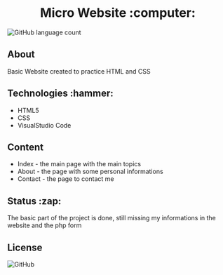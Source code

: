 <h1 align = "center"> Micro Website :computer: </h1>
<img alt="GitHub language count" src="https://img.shields.io/github/languages/count/carolfons/HTML-CSS-Basic">
<h2> About </h2>
<p> Basic Website created to practice HTML and CSS </p>
<h2> Technologies :hammer: </h2>
<ul>
  <li>HTML5</li>
  <li>CSS</li>
  <li>VisualStudio Code</li>
</ul>
<h2> Content </h2>
<ul>
  <li>Index - the main page with the main topics</li>
  <li>About - the page with some personal informations</li>
  <li>Contact - the page to contact me </li>
</ul>
<h2> Status :zap: </h2>
<p> The basic part of the project is done, still missing my informations in the
website and the php form<p>
<h2> License </h2>
<img alt="GitHub" src="https://img.shields.io/github/license/carolfons/HTML-CSS-Basic">
